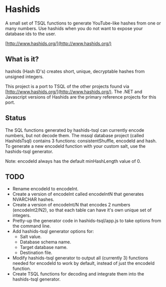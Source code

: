 # Hashids
A small set of TSQL functions to generate YouTube-like hashes from one or many numbers. 
Use hashids when you do not want to expose your database ids to the user.

[http://www.hashids.org/](http://www.hashids.org/)

## What is it?

hashids (Hash ID's) creates short, unique, decryptable hashes from unsigned integers.

This project is a port to TSQL of the other projects found via [http://www.hashids.org/](http://www.hashids.org/).
The .NET and Javascript versions of Hashids are the primary reference projects for this port.

## Status

The SQL functions generated by hashids-tsql can currently encode numbers, but not decode them. The mssql database 
project (called HashidsTsql) contains 3 functions: consistentShuffle, encodeId and hash. To generate a new encodeId 
function with your custom salt, use the hashids-tsql generator.

Note: encodeId always has the default minHashLength value of 0.

## TODO

- Rename encodeId to encodeInt.
- Create a version of encodeInt called encodeIntN that generates NVARCHAR hashes.
- Create a version of encodeInt/N that encodes 2 numbers (encodeInt2/N2), so that each table can have it's own unique set of integers.
- Pretty-up the generator code in hashids-tsql/app.js to take options from the command line.
- Add hashids-tsql generator options for:
    - Salt value.
    - Database schema name.
    - Target database name.
    - Destination file.
- Modify hashids-tsql generator to output all (currently 3) functions needed for encodeId to work
by default, instead of just the encodeId function.
- Create TSQL functions for decoding and integrate them into the hashids-tsql generator.